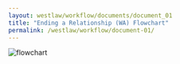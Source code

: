 ```yaml
---
layout: westlaw/workflow/documents/document_01
title: "Ending a Relationship (WA) Flowchart"
permalink: /westlaw/workflow/document-01/
---
```


<!--- The following is copied directly from the DOM -->

<div id="documentsTabs"> <div style="display:none;" id="tabgroup"> <ul class="tabsStructure"> </ul></div><div id="tabContainer"> <div id="selectTab"> <div xmlns:str="xalan://java.lang.String" xmlns:ext="http://exslt.org/common" id="docContent" class="docContent clearDocs"><div xmlns:str="http://exslt.org/strings" id="sharedInfo" style="display: none;"><dl class="wrapper"><dt class="toolsLeftMetadata"><strong>Product Title:</strong></dt><dd class="toolsRightMetadata">Family Law (WA) Workflow</dd></dl><dl class="wrapper"><dt class="toolsLeftMetadata"><strong>Subject Area:</strong></dt><dd class="toolsRightMetadata">Family Law</dd></dl><dl class="wrapper"><dt class="toolsLeftMetadata"><strong>Tool Type:</strong></dt><dd class="toolsRightMetadata">Flowchart</dd></dl></div><div id="mainFlowChartContainer"><form id="flowChartForm"><input value="flowchart" name="omkuptype" type="hidden"><input value="savedassembly" name="type" type="hidden"><input value="Id2cf54ec9f8411e480a69619c9f10308" name="docguid" type="hidden"><input value="true" name="asfulldocument" type="hidden"><input value="prod" name="field:environment" type="hidden"><input id="opened_flowchart" name="field:opened_flowchart" type="hidden" value="GEN-FAMLWWA_1_Ending a relationship workflow Flowchart_V2"><input class="prevButton" value="Previous" type="button" style="display: none;"><div style="display:none" class="sharedInfo"><div class="paragraphTitle">Ending a Relationship (WA) Flowchart</div></div><div class="toolbody toolshared"><div class="spacing "><div class="imageMapContainer" id="GEN-FAMLWWA_1_Ending a relationship workflow Flowchart_V2" style="display: block;"><img class="navImg" alt="flowchart" src="/img/westlaw/content/workflow-diagram-01.png" usemap="#N10034" id="img_GEN-FAMLWWA_1_Ending a relationship workflow Flowchart_V2"><map name="N10034"><area target="_blank" href="/maf/wlau/app/document?src=search&amp;docguid=Id2cf54e59f8411e480a69619c9f10308&amp;anchor=anchor_I9fff0fdf9f8411e480a69619c9f10308#anchor_I9fff0fdf9f8411e480a69619c9f10308" coords="36,199,101,199,109,199,328,199,328,180,109,180,101,180,9,180,9,197,9,199,9,217,36,217,36,199" shape="poly"><area target="_blank" href="/maf/wlau/app/legislation?src=search&amp;docguid=I8eac3e19a11711e4a29fc5cfa1245e5b&amp;target=_blank" coords="639,44,655,44,655,28,639,28,639,44" class="lnkLegislation" shape="poly"><area target="_blank" href="/maf/wlau/app/document?src=search&amp;docguid=Id2cf54f69f8411e480a69619c9f10308&amp;anchor=anchor_I9fff101f9f8411e480a69619c9f10308#anchor_I9fff101f9f8411e480a69619c9f10308" coords="221,674,187,674,187,694,221,694,229,694,229,674,221,674" shape="poly"><area target="_blank" href="/maf/wlau/app/document?src=search&amp;docguid=Id2cf54f69f8411e480a69619c9f10308&amp;anchor=anchor_I9fff10159f8411e480a69619c9f10308#anchor_I9fff10159f8411e480a69619c9f10308" coords="331,701,296,701,296,720,331,720,339,720,339,701,331,701" shape="poly"><area target="_blank" href="/maf/wlau/app/document?src=search&amp;docguid=Id2cf54f69f8411e480a69619c9f10308&amp;anchor=anchor_I9fff10219f8411e480a69619c9f10308#anchor_I9fff10219f8411e480a69619c9f10308" coords="47,674,13,674,13,694,47,694,55,694,55,674,47,674" shape="poly"><area target="_blank" href="/maf/wlau/app/document?src=search&amp;docguid=Id2cf54f69f8411e480a69619c9f10308&amp;anchor=anchor_I9fff10209f8411e480a69619c9f10308#anchor_I9fff10209f8411e480a69619c9f10308" coords="154,718,120,718,120,738,154,738,162,738,162,718,154,718" shape="poly"><area target="_blank" href="/maf/wlau/app/document?src=search&amp;docguid=Id2cf54f69f8411e480a69619c9f10308&amp;anchor=anchor_I9fff10169f8411e480a69619c9f10308#anchor_I9fff10169f8411e480a69619c9f10308" coords="337,865,303,865,303,885,337,885,345,885,345,865,337,865" shape="poly"><area target="_blank" href="/maf/wlau/app/document?src=search&amp;docguid=Id2cf54f69f8411e480a69619c9f10308&amp;anchor=anchor_I9fff10199f8411e480a69619c9f10308#anchor_I9fff10199f8411e480a69619c9f10308" coords="453,414,418,414,418,434,453,434,461,434,461,414,453,414" shape="poly"><area target="_blank" href="/maf/wlau/app/document?src=search&amp;docguid=Ifa49d480b80411e480a69619c9f10308&amp;anchor=anchor_I9fff36d99f8411e480a69619c9f10308#anchor_I9fff36d99f8411e480a69619c9f10308" coords="461,209,492,209,500,209,715,209,715,189,500,189,492,189,378,189,378,207,378,209,378,226,453,226,461,226,461,209" shape="poly"></map></div></div></div></form></div></div></div></div></div>